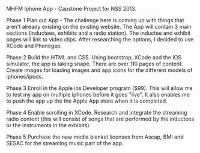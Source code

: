 MHFM Iphone App - Capstone Project for NSS 2013.

Phase 1
Plan out App -  The challenge here is coming up with things that aren't already existing on the existing website.  The App will contain 3 main sections (inductees, exhibits and a radio station).  The inductee and exhibit pages will link to video clips.  After researching the options, I decided to use XCode and Phonegap.  

Phase 2
Build the HTML and CSS.  Using bootstrap, XCode and the IOS simulator, the app is taking shape.  There are over 110 pages of content.  Create images for loading images and app icons for the different models of iphones/ipods.

Phase 3
Enroll in the Apple ios Developer program ($99).  This will allow me to test my app on multiple iphones before it goes "live".  It also enables me to push the app up the the Apple App store when it is completed.

Phase 4
Enable scrolling in XCode.  Research and integrate the streaming radio content (this will consist of songs that are performed by the inductees or the instruments in the exhibits).  

Phase 5
Purchase the new media blanket licenses from Ascap, BMI and SESAC for the streaming music part of the app.  